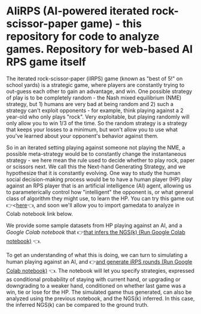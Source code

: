 # AIiRPS  (AI-powered iterated rock-scissor-paper game) - this repository for code to analyze games.  Repository for web-based AI RPS game itself 

The iterated rock-scissor-paper (iIRPS) game (known as "best of 5!" on school yards) is a strategic game, where players are constantly trying to out-guess each other to gain an advantage, and win.  One possible strategy of play is to be completely random - the Nash mixed equilibrium (NME) strategy, but 1) humans are very bad at being random and 2) such a strategy can't exploit opponents - for example, think playing against a 2 year-old who only plays "rock".  Very exploitable, but playing randomly will only allow you to win 1/3 of the time.  So the random strategy is a strategy that keeps your losses to a minimum, but won't allow you to use what you've learned about your opponent's behavior against them.

So in an iterated setting playing against someone not playing the NME, a possible meta-strategy would be to constantly change the instantaneous strategy - we here mean the rule used to decide whether to play rock, paper or scissors next.  We call this the Next-hand Generating Strategy, and we hypothesize that it is constantly evolving.  One way to study the human social decision-making process would be to have a human player (HP) play against an RPS player that is an artificial intelligence (AI) agent, allowing us to parameterically control how "intelligent" the opponent is, or what general class of algorithm they might use, to learn the HP.  You can try this game out :point_right:<<A href="http://taisen.wpi.edu/pc/">here</A>:point_left:, and soon we'll allow you to import gamedata to analyze in Colab notebook link below.

We provide some sample datasets from HP playing against an AI, and a *Google Colab notebook* that :point_right:<A href="https://colab.research.google.com/github/AraiKensuke/AIiRPS/blob/master/Launch.ipynb">that infers the NGS(k) (Run Google Colab notebook)</A> :point_left:.

To get an understanding of what this is doing, we can turn to simulating a human playing against an AI, and :point_right:<A href="https://colab.research.google.com/github/AraiKensuke/AIiRPS/blob/master/Launch.ipynb">and generate iRPS rounds (Run Google Colab notebook)</A> :point_left:.  The notebook will let you specify strategies, expressed as conditional probability of staying with current hand, or upgrading or downgrading to a weaker hand, conditioned on whether last game was a win, tie or lose for the HP.  The simulated game thus generated, can also be analyzed using the previous notebook, and the NGS(k) inferred.  In this case, the inferred NGS(k) can be compared to the ground truth.
